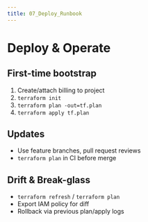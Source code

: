 ```yaml
---
title: 07_Deploy_Runbook
---
```


# Deploy & Operate

## First-time bootstrap
1. Create/attach billing to project
2. `terraform init`
3. `terraform plan -out=tf.plan`
4. `terraform apply tf.plan`

## Updates
- Use feature branches, pull request reviews
- `terraform plan` in CI before merge

## Drift & Break-glass
- `terraform refresh` / `terraform plan`
- Export IAM policy for diff
- Rollback via previous plan/apply logs
